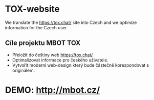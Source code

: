 # TOX-website
We translate the https://tox.chat/ site into Czech and we optimize information for the Czech user.

## Cíle projektu MBOT TOX
- Přeložit do češtiny web https://tox.chat/
- Optimalizovat informace pro českého uživatele. 
- Vytvořit moderní web-design který bude částečně korespondovat s originálem.

# DEMO: http://mbot.cz/
